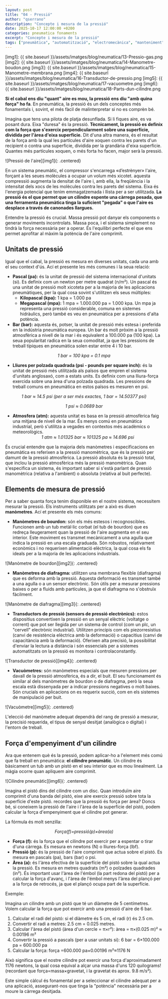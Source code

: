 ```yaml
---
layout: post
title: "04 - Pressió"
author: "qserrano"
description: "Concepte i mesura de la pressió"
date: 2025-10-17 12:00:00 +0200
categories: pneumatica fonaments
excerpt: "Concepte i mesura de la pressió"
tags: ["pneumàtica", "automatització", "electromecànica", "manteniment"]
---
```


[img1]: {{ site.baseurl }}/assets/imatges/blog/neumatica/13-Pressio-gas.png
[img2]: {{ site.baseurl }}/assets/imatges/blog/neumatica/14-Manometre-boudon.png
[img3]: {{ site.baseurl }}/assets/imatges/blog/neumatica/15-Manometre-membrana.png
[img4]: {{ site.baseurl }}/assets/imatges/blog/neumatica/16-Transductor-de-pressio.png
[img5]: {{ site.baseurl }}/assets/imatges/blog/neumatica/17-vacuometre.png
[img6]: {{ site.baseurl }}/assets/imatges/blog/neumatica/18-Parts-dun-cilindre.png

**Si el cabal ens diu "quant" aire es mou, la pressió ens diu "amb quina força" ho fa**. En pneumàtica, la pressió és un dels conceptes més fonamentals i, sovint, el més fàcil de malinterpretar si no es comprèn bé.

Imagina que tens una pilota de platja desunflada. Si li fiques aire, es va posant dura. Eixa "duresa" és la pressió. **Tècnicament, la pressió es definix com la força que s'exercix perpendicularment sobre una superfície, dividida per l'àrea d'eixa superfície.** Dit d'una altra manera, és el resultat de la força amb la qual les partícules d'aire xoquen contra les parets d'un recipient o contra una superfície, dividida per la grandària d'eixa superfície. Quantes més partícules xoquen, o més forta ho facen, major serà la pressió.

![Pressió de l'aire][img1]{: .centered}

En un sistema pneumàtic, el compressor s'encarrega «d’estrènyer» l'aire, forçant a les seues molècules a ocupar un volum més xicotet. aquesta compressió augmenta la densitat de l'aire i, amb ella, la freqüència i la intensitat dels xocs de les molècules contra les parets del sistema. Eixa és l'energia potencial que tenim emmagatzemada i llista per a ser utilitzada. **La pressió és el que permet que un cilindre espente una càrrega pesada, que una ferramenta pneumàtica tinga la suficient "pegada" o que l'aire es desplace a través de canonades llargues.**

Entendre la pressió és crucial. Massa pressió pot danyar els components o generar moviments incontrolats. Massa poca, i el sistema simplement no tindrà la força necessària per a operar. És l'equilibri perfecte el que ens permet aprofitar al màxim la potència de l'aire comprimit.

## Unitats de pressió

Igual que el cabal, la pressió es mesura en diverses unitats, cada una amb el seu context d'ús. Ací et presente les més comunes i la seua relació:
- **Pascal (pa):** és la unitat de pressió del sistema internacional d'unitats (si). Es definix com un newton per metre quadrat (n/m²). Un pascal és una unitat de pressió molt xicoteta per a la majoria de les aplicacions pneumàtiques, per la qual cosa sovint s'utilitzen els seus múltiples:
   - **Kilopascal (kpa):** 1 kpa = 1.000 pa
   - **Megapascal (mpa):** 1 mpa = 1.000.000 pa = 1.000 kpa. Un mpa ja representa una pressió considerable, comuna en sistemes hidràulics, però també es veu en pneumàtica per a pressions d'alta potència.
- **Bar (bar):** aquesta és, potser, la unitat de pressió més estesa i preferida en la indústria pneumàtica europea. Un bar és molt pròxim a la pressió atmosfèrica a nivell de la mar i és equivalent a 100.000 pa (100 kpa). La seua popularitat radica en la seua comoditat, ja que les pressions de treball típiques en pneumàtica solen estar entre 4 i 10 bar.

*<center>1 bar = 100 kpa = 0.1 mpa</center>*

- **Lliures per polzada quadrada (psi - pounds per square inch):** és la unitat de pressió més utilitzada als països que empren el sistema d'unitats anglosaxó, com a estats units. Es definix com una lliura-força exercida sobre una àrea d'una polzada quadrada. Les pressions de treball comuns en pneumàtica en estos països es mesuren en psi.

*<center>1 bar ≈ 14.5 psi (per a ser més exactes, 1 bar = 14.50377 psi)</center>*

*<center>1 psi ≈ 0.0689 bar</center>*

- **Atmosfera (atm):** aquesta unitat es basa en la pressió atmosfèrica faig una mitjana de nivell de la mar. És menys comú en pneumàtica industrial, però s'utilitza a vegades en contextos més acadèmics o meteorològics.
*<center>1 atm ≈ 1.01325 bar ≈ 101325 pa ≈ 14.696 psi</center>*

És crucial entendre que la majoria dels manòmetres i especificacions en pneumàtica es referixen a la pressió manomètrica, que és la pressió per damunt de la pressió atmosfèrica. La pressió absoluta és la pressió total, que inclou la pressió atmosfèrica més la pressió manomètrica. Quan s'especifica un sistema, és important saber si s'està parlant de pressió manomètrica (relativa a l'ambient) o absoluta (relativa al buit perfecte).

## Elements de mesura de pressió
Per a saber quanta força tenim disponible en el nostre sistema, necessitem mesurar la pressió. Els instruments utilitzats per a això es diuen **manòmetres**. Ací et presente els més comuns:
- **Manòmetres de bourdon:** són els més estesos i recognoscibles. Funcionen amb un tub metàl·lic corbat (el tub de bourdon) que es redreça lleugerament quan la pressió de l'aire augmenta en el seu interior. Este moviment es transmet mecànicament a una agulla que indica la pressió en una escala graduada. Són robustos, relativament econòmics i no requerixen alimentació elèctrica, la qual cosa els fa ideals per a la majoria de les aplicacions industrials.

![Manòmetre de bourdon][img2]{: .centered}

- **Manòmetres de diafragma:** utilitzen una membrana flexible (diafragma) que es deforma amb la pressió. Aquesta deformació es transmet també a una agulla o a un sensor electrònic. Són útils per a mesurar pressions baixes o per a fluids amb partícules, ja que el diafragma no s'obstruïx fàcilment.

![Manòmetre de diafragma][img3]{: .centered}

- **Transductors de pressió (sensors de pressió electrònics):** estos dispositius convertixen la pressió en un senyal elèctric (voltatge o corrent) que pot ser llegida per un sistema de control (com un plc, un "cervell" electrònic industrial). Utilitzen principis com els piezorresistius (canvi de resistència elèctrica amb la deformació) o capacitius (canvi de capacitància amb la deformació). Oferixen alta precisió, la possibilitat d'enviar la lectura a distància i són essencials per a sistemes automatitzats on la pressió es monitora i controlaconstantly.

![Transductor de pressió][img4]{: .centered}

- **Vacuòmetres:** són manòmetres especials que mesuren pressions per davall de la pressió atmosfèrica, és a dir, el buit. El seu funcionament és similar al dels manòmetres de bourdon o de diafragma, però la seua escala està dissenyada per a indicar pressions negatives o molt baixes. Són crucials en aplicacions on es requerix succió, com en els sistemes de manipulació per buit.

![Vacuòmetre][img5]{: .centered}

L'elecció del manòmetre adequat dependrà del rang de pressió a mesurar, la precisió requerida, el tipus de senyal desitjat (analògica o digital) i l'entorn de treball.

## Força d'empenyiment d'un cilindre

Ara que entenem què és la pressió, podem aplicar-ho a l'element més comú que fa treball en pneumàtica: **el cilindre pneumàtic**. Un cilindre és bàsicament un tub amb un pistó en el seu interior que es mou linealment. La màgia ocorre quan apliquem aire comprimit.

![Cilindre pneumàtic][img6]{: .centered}

Imagina el pistó dins del cilindre com un disc. Quan introduïm aire comprimit d'una banda del pistó, eixe aire exercix pressió sobre tota la superfície d'este pistó. recordes que la pressió és força per àrea? Doncs bé, si coneixem la pressió de l'aire i l'àrea de la superfície del pistó, podem calcular la força d'empenyiment que el cilindre pot generar.

La fórmula és molt senzilla:

*<center>Força(f)=pressió(p)×àrea(a)</center>*

- **Força (f):** és la força que el cilindre pot exercir per a espentar o tirar d'una càrrega. Es mesura en newtons (N) o lliures-força (lbf).
- **Pressió (p):** és la pressió de l'aire comprimit que actua sobre el pistó. Es mesura en pascals (pa), bars (bar) o psi.
- **Àrea (a):** és l'àrea efectiva de la superfície del pistó sobre la qual actua la pressió. Es mesura en metres quadrats (m²) o polzades quadrades (in²). És important usar l'àrea de l'émbol (la part redona del pistó) per a calcular la força d'avanç, i l'àrea  de l'émbol menys l'àrea del plançó per a la força de retrocés, ja que el plançó ocupa part de la superfície.

Exemple:

Imagina un cilindre amb un pistó que té un diàmetre de 5 centímetres. Volem calcular la força que pot exercir amb una pressió d'aire de 6 bar.

1. Calcular el radi del pistó: si el diàmetre és 5 cm, el radi (r) és 2.5 cm.
2. Convertir el radi a metres: 2.5 cm = 0.025 metres.
3. Calcular l'àrea del pistó (àrea d'un cercle = π×r²): àrea = π×(0.025 m)² ≈ 0.00196 m²
4. Convertir la pressió a pascals (per a usar unitats si): 6 bar = 6×100.000 pa = 600.000 pa
5. Calcular la força: força =600.000 pa×0.00196 m²≈1176 N

Això significa que el nostre cilindre pot exercir una força d'aproximadament 1176 newtons, la qual cosa equival a alçar una massa d'uns 120 quilograms! (recordant que força=massa×gravetat, i la gravetat és aprox. 9.8 m/s²).

Este simple càlcul és fonamental per a seleccionar el cilindre adequat per a una aplicació, assegurant-nos que tinga la "potència" necessària per a moure la càrrega desitjada.